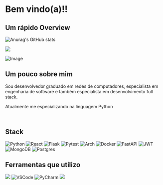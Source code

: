 # Bem vindo(a)!!

## Um rápido Overview

![Anurag's GitHub stats](https://github-readme-stats.vercel.app/api?username=jefersonalmeidah&show_icons=true&theme=radical)


![](https://github-readme-stats.vercel.app/api/top-langs/?username=jefersonalmeidah&layout=compact&langs_count=7&theme=radical)

![Image](https://github.com/user-attachments/assets/702c22b8-8235-47c4-af1d-0b695f108c8e)

## Um pouco sobre mim 
<div>
    <p>
        Sou desenvolvedor graduado em redes de computadores, especialista em engenharia de software e também especialista em desenvolvimento full stack.
    </p>
  <p>
    Atualmente me especializando na linguagem Python
  </p>
<br>
    
## Stack
![Python](https://img.shields.io/badge/python-3670A0?style=for-the-badge&logo=python&logoColor=ffdd54) ![React](https://img.shields.io/badge/react-%2320232a.svg?style=for-the-badge&logo=react&logoColor=%2361DAFB)  ![Flask](https://img.shields.io/badge/flask-%23000.svg?style=for-the-badge&logo=flask&logoColor=white) ![Pytest](https://img.shields.io/badge/pytest-%23ffffff.svg?style=for-the-badge&logo=pytest&logoColor=2f9fe3) ![Arch](https://img.shields.io/badge/Arch%20Linux-1793D1?logo=arch-linux&logoColor=fff&style=for-the-badge) ![Docker](https://img.shields.io/badge/docker-%230db7ed.svg?style=for-the-badge&logo=docker&logoColor=white) ![FastAPI](https://img.shields.io/badge/FastAPI-005571?style=for-the-badge&logo=fastapi) ![JWT](https://img.shields.io/badge/JWT-black?style=for-the-badge&logo=JSON%20web%20tokens) ![MongoDB](https://img.shields.io/badge/MongoDB-%234ea94b.svg?style=for-the-badge&logo=mongodb&logoColor=white) ![Postgres](https://img.shields.io/badge/postgres-%23316192.svg?style=for-the-badge&logo=postgresql&logoColor=white)


## Ferramentas que utilizo
![](https://img.shields.io/badge/Postman-FF6C37?style=for-the-badge&logo=Postman&logoColor=white) ![VSCode](https://img.shields.io/badge/VS_Code-007ACC?logo=visual-studio-code&logoColor=white&style=for-the-badge) ![PyCharm](https://img.shields.io/badge/pycharm-143?style=for-the-badge&logo=pycharm&logoColor=black&color=black&labelColor=green) ![](https://img.shields.io/badge/Git-E34F26?logo=git&logoColor=white&style=for-the-badge)

